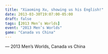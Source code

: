 ```yaml
---
title: "Xiaoming Xu, showing us his English!"
date: 2013-03-30T19:07:00-05:00
draft: false
tags: [2013 Men’s Worlds]
event: "2013 Men’s Worlds"
game: "Canada vs China"
---
```

— 2013 Men’s Worlds, Canada vs China
<!--more--> 